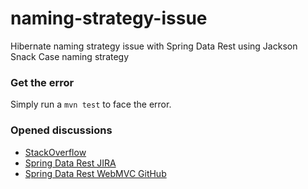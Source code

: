 # naming-strategy-issue
Hibernate naming strategy issue with Spring Data Rest using Jackson Snack Case naming strategy

### Get the error

Simply run a `mvn test` to face the error.

### Opened discussions

- [StackOverflow](https://stackoverflow.com/questions/55542014/how-to-define-snake-case-hibernate-naming-strategy-on-a-spring-data-rest-project)
- [Spring Data Rest JIRA](https://jira.spring.io/browse/DATAREST-1361)
- [Spring Data Rest WebMVC GitHub](https://github.com/spring-projects/spring-data-rest-webmvc/issues/12)
